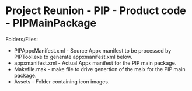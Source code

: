# Project Reunion - PIP - Product code - PIPMainPackage
Folders/Files:
-   PIPAppxManifest.xml - Source Appx manifest to be processed by PIPTool.exe to generate appxmanifest.xml below.
-	appxmanifest.xml - Actual Appx manifest for the PIP main package.
-	Makefile.mak - make file to drive genertion of the msix for the PIP main package.
-	Assets - Folder containing icon images.
